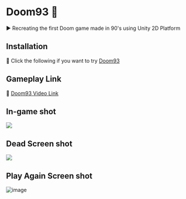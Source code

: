 # Doom93 👾
▶️ Recreating the first Doom game made in 90's using Unity 2D Platform

## Installation

💽 Click the following if you want to try [Doom93](https://ercealtun.itch.io/doom93)

## Gameplay Link 

🔗 [Doom93 Video Link](https://www.youtube.com/watch?v=R1oJJzw4y80&t=1s)

## In-game shot

<img src="/Doom93/Assets/Images/in-game.png">

## Dead Screen shot
<img src="/Doom93/Assets/Images/dead-screen.png">

## Play Again Screen shot
![image](https://user-images.githubusercontent.com/57298922/227189194-6c8a9ef0-9a21-467c-a043-ea8e66d4f1ad.png)
